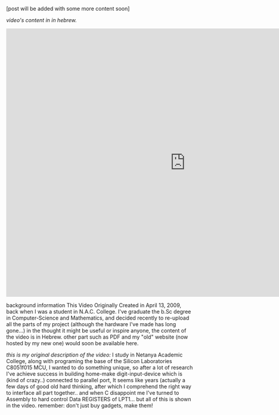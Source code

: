<!--more-->
[post will be added with some more content soon]

<em>video's content in in hebrew.</em>
<iframe width="960" height="720" src="https://www.youtube-nocookie.com/embed/c1fxQE7CpaI?rel=0&amp;showinfo=0&amp;showads=0" frameborder="0" allowfullscreen></iframe>

background information
This Video Originally Created in April 13, 2009,
back when I was a student in N.A.C. College.
I've graduate the b.Sc degree in Computer-Science and Mathematics, and decided recently to re-upload all the parts of my project (although the hardware I've made has long gone...) in the thought it might be useful or inspire anyone, the content of the video is in Hebrew.
other part such as PDF and my "old" website (now hosted by my new one) would soon be available here.

<em>this is my original description of the video:</em>
I study in Netanya Academic College,
along with programing the base of the Silicon Laboratories C8051f015 MCU,
I wanted to do something unique, so after a lot of research I've achieve success in building home-make digit-input-device which is (kind of crazy..) connected to parallel port, It seems like years (actually a few days of good old hard thinking, after which I comprehend the right way to interface all part together.. and when C disappoint me I've turned to Assembly to hard control Data REGISTERS of LPT1... but all of this is shown in the video.
remember: don't just buy gadgets, make them!